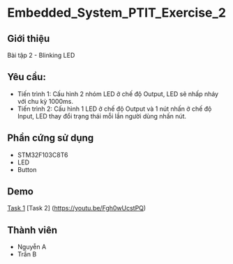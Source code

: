 # Embedded_System_PTIT_Exercise_2

## Giới thiệu
Bài tập 2 - Blinking LED
## Yêu cầu:
- Tiến trình 1: Cấu hình 2 nhóm LED ở chế độ Output, LED sẽ nhấp nháy với chu kỳ 1000ms. 
- Tiến trình 2: Cấu hình 1 LED ở chế độ Output và 1 nút nhấn ở chế độ Input, LED thay đổi trạng thái mỗi lần người dùng nhấn nút.
## Phần cứng sử dụng
- STM32F103C8T6
- LED
- Button
## Demo
[Task 1](https://youtu.be/Q21_ixES47o)
[Task 2] (https://youtu.be/Fgh0wUcstPQ)

## Thành viên
- Nguyễn A
- Trần B


